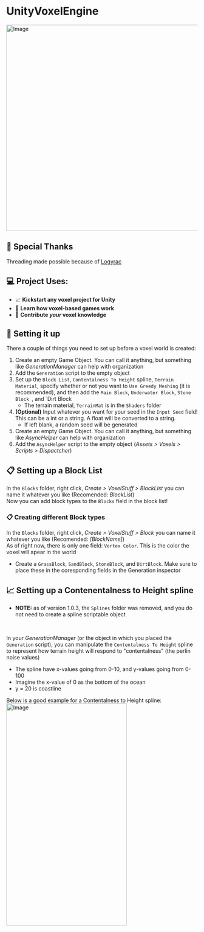 # UnityVoxelEngine
<img width="864" height="542" alt="Image" src="https://github.com/user-attachments/assets/8a1b4361-768d-4e04-86d1-e75ff227bcd2" />

## 👏 Special Thanks
Threading made possible because of [Logyrac](https://github.com/Logyrac)

## 💻 Project Uses:
  * 📈 **Kickstart any voxel project for Unity**
  * 📖 **Learn how voxel-based games work**
  * 📝 **Contribute *your* voxel knowledge**

## 🤔 Setting it up
There a couple of things you need to set up before a voxel world is created:
 1. Create an empty Game Object. You can call it anything, but something like *GenerationManager* can help with organization
 2. Add the `Generation` script to the empty object
 3. Set up the `Block List`, `Contentalness To Height` spline, `Terrain Material`, specify whether or not you want to `Use Greedy Meshing` (it is recommended), and then add the `Main Block`,  `Underwater Block`, `Stone Block `, and `Dirt Block
    * The terrain material, `TerrainMat` is in the `Shaders` folder
 4. **(Optional)** Input whatever you want for your seed in the `Input Seed` field! This can be a int or a string. A float will be converted to a string.
    * If left blank, a random seed will be generated
 5. Create an empty Game Object. You can call it anything, but something like *AsyncHelper* can help with organization
 6. Add the `AsyncHelper` script to the empty object (*Assets > Voxels > Scripts > Dispactcher*)

## 📋 Setting up a Block List
In the `Blocks` folder, right click, *Create > VoxelStuff > BlockList* you can name it whatever you like (Recomended: *BlockList*)\
Now you can add block types to the `Blocks` field in the block list!

### 📋 Creating different Block types
In the `Blocks` folder, right click, *Create > VoxelStuff > Block* you can name it whatever you like (Recomended: *[BlockName]*)\
As of right now, there is only one field: `Vertex Color`. This is the color the voxel will apear in the world
  * Create a `GrassBlock`, `SandBlock`, `StoneBlock`, and `DirtBlock`. Make sure to place these in the coresponding fields in the Generation inspector

## 📈 Setting up a Contenentalness to Height spline
  * **NOTE:** as of version 1.0.3, the `Splines` folder was removed, and you do not need to create a spline scriptable object
<br />

In your *GenerationManager* (or the object in which you placed the `Generation` script), you can manipulate the `Contentalness To Height` spline to represent how terrain height will respond to "contentalness" (the perlin noise values)
  * The spline have x-values going from 0-10, and y-values going from 0-100
  * Imagine the x-value of 0 as the bottom of the ocean
  * y = 20 is coastline

Below is a good example for a Contentalness to Height spline:\
<img width="317" height="584" alt="Image" src="https://github.com/user-attachments/assets/b0e81106-6bb7-412e-b97f-dab4c46b005d" />

